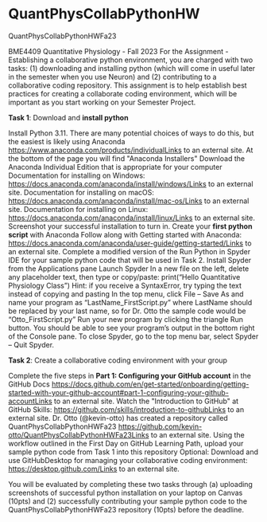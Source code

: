 # QuantPhysCollabPythonHW
QuantPhysCollabPythonHWFa23

BME4409 Quantitative Physiology - Fall 2023
For the Assignment - Establishing a collaborative python environment, you are charged with two tasks: (1) downloading and installing python (which will come in useful later in the semester when you use Neuron) and (2) contributing to a collaborative coding repository. This assignment is to help establish best practices for creating a collaborate coding environment, which will be important as you start working on your Semester Project.

**Task 1**: Download and **install python**

Install Python 3.11. There are many potential choices of ways to do this, but the easiest is likely using Anaconda
https://www.anaconda.com/products/individualLinks to an external site.
At the bottom of the page you will find "Anaconda Installers"
Download the Anaconda Individual Edition that is appropriate for your computer
Documentation for installing on Windows: https://docs.anaconda.com/anaconda/install/windows/Links to an external site.
Documentation for installing on macOS: https://docs.anaconda.com/anaconda/install/mac-os/Links to an external site.
Documentation for installing on Linux: https://docs.anaconda.com/anaconda/install/linux/Links to an external site.
Screenshot your successful installation to turn in.
Create your **first python script** with Anaconda
Follow along with Getting started with Anaconda: https://docs.anaconda.com/anaconda/user-guide/getting-started/Links to an external site.
Complete a modified version of the Run Python in Spyder IDE for your sample python code that will be used in Task 2.
Install Spyder from the Applications pane
Launch Spyder
In a new file on the left, delete any placeholder text, then type or copy/paste:
print(“Hello Quantitative Physiology Class”)
Hint: if you receive a SyntaxError, try typing the text instead of copying and pasting
In the top menu, click File – Save As and name your program as “LastName_FirstScript.py”
where LastName should be replaced by your last name, so for Dr. Otto the sample code would be “Otto_FirstScript.py”
Run your new program by clicking the triangle Run button.
You should be able to see your program’s output in the bottom right of the Console pane.
To close Spyder, go to the top menu bar, select Spyder – Quit Spyder.
 

**Task 2**: Create a collaborative coding environment with your group

Complete the five steps in **Part 1: Configuring your GitHub account** in the GitHub Docs 
https://docs.github.com/en/get-started/onboarding/getting-started-with-your-github-account#part-1-configuring-your-github-accountLinks to an external site.
Watch the "Introduction to GitHub" at GitHub Skills: 
https://github.com/skills/introduction-to-githubLinks to an external site.
Dr. Otto (@kevin-otto) has created a repository called QuantPhysCollabPythonHWFa23
https://github.com/kevin-otto/QuantPhysCollabPythonHWFa23Links to an external site.
Using the workflow outlined in the First Day on GitHub Learning Path, upload your sample python code from Task 1 into this repository
Optional: Download and use GitHubDesktop for managing your collaborative coding environment: https://desktop.github.com/Links to an external site.
 

You will be evaluated by completing these two tasks through (a) uploading screenshots of successful python installation on your laptop on Canvas (10pts) and (2) successfully contributing your sample python code to the QuantPhysCollabPythonHWFa23 repository (10pts) before the deadline.
